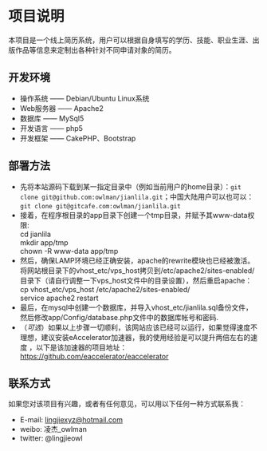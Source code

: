 
项目说明
====== 
本项目是一个线上简历系统，用户可以根据自身填写的学历、技能、职业生涯、出版作品等信息来定制出各种针对不同申请对象的简历。

开发环境
------
+ 操作系统 —— Debian/Ubuntu Linux系统
+ Web服务器 —— Apache2
+ 数据库 —— MySql5
+ 开发语言 —— php5
+ 开发框架 —— CakePHP、Bootstrap

部署方法
------ 
+ 先将本站源码下载到某一指定目录中（例如当前用户的home目录）：`git clone git@github.com:owlman/jianlila.git`；中国大陆用户可以也可以：`git clone git@gitcafe.com:owlman/jianlila.git`  
+ 接着，在程序根目录的app目录下创建一个tmp目录，并赋予其www-data权限:  
	cd jianlila  
	mkdir app/tmp  
	chown -R www-data app/tmp
+ 然后，确保LAMP环境已经正确安装，apache的rewrite模块也已经被激活。将网站根目录下的vhost_etc/vps_host拷贝到/etc/apache2/sites-enabled/目录下（请自行调整一下vps_host文件中的目录设置），然后重启apache：  
	cp vhost_etc/vps_host /etc/apache2/sites-enabled/  
	service apache2 restart
+ 最后，在mysql中创建一个数据库，并导入vhost_etc/jianlila.sql备份文件，然后修改app/Config/database.php文件中的数据库帐号和密码.
+ （*可选*）如果以上步骤一切顺利，该网站应该已经可以运行，如果觉得速度不理想，建议安装eAccelerator加速器，我的使用经验是可以提升两倍左右的速度 ，以下是该加速器的项目地址：
https://github.com/eaccelerator/eaccelerator

联系方式
------
如果您对该项目有兴趣，或者有任何意见，可以用以下任何一种方式联系我：
+ E-mail: lingjiexyz@hotmail.com
+ weibo: 凌杰_owlman
+ twitter: @lingjieowl